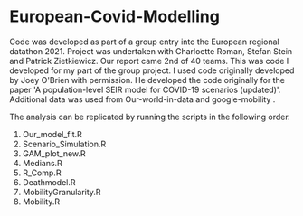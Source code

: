 # European-Covid-Modelling

Code was developed as part of a group entry into the European regional datathon 2021. Project was undertaken with Charloette Roman, Stefan Stein and  Patrick Zietkiewicz. Our report came 2nd of 40 teams. 
This was code I developed for my part of the group project. I used code originally developed by Joey O'Brien with permission. He developed the code originally for the paper 'A population-level SEIR model for COVID-19 scenarios (updated)'. Additional data was used from Our-world-in-data and google-mobility . 

The analysis can be replicated by running the scripts in the following order.
1. Our_model_fit.R
2. Scenario_Simulation.R
3. GAM_plot_new.R
4. Medians.R
5. R_Comp.R
6. Deathmodel.R
7. MobilityGranularity.R
8. Mobility.R
